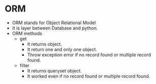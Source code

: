 # ORM
-  ORM stands for Object Relational Model
-  It is layer between Database and python.
-  ORM methods
   -  get
      -  It returns object.
      -  It return one and only one object.
      -  Throw exception error if no record found or multiple record found.
   -  filter
      -  It returns queryset object.
      -  It worked even if no record found or multiple record found.
